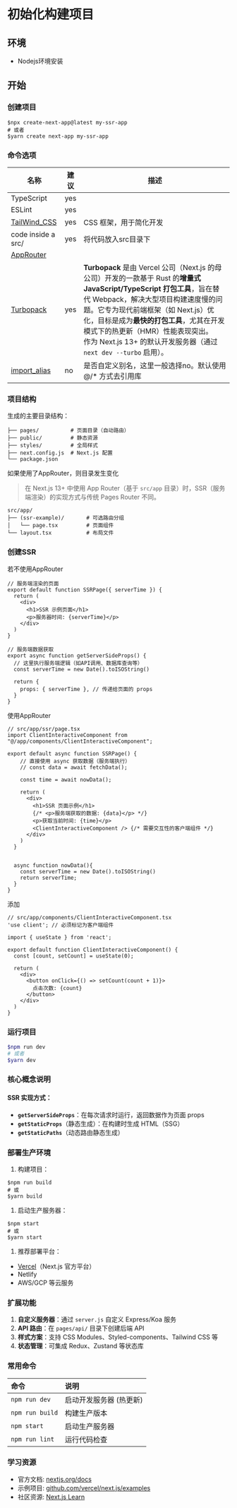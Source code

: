 # 初始化构建项目

## 环境

- Nodejs环境安装



## 开始

### 创建项目

```shell
$npx create-next-app@latest my-ssr-app
# 或者
$yarn create next-app my-ssr-app
```

### 命令选项

| 名称                                   | 建议 | 描述                                                         |
| -------------------------------------- | ---- | ------------------------------------------------------------ |
| TypeScript                             | yes  |                                                              |
| ESLint                                 | yes  |                                                              |
| [TailWind_CSS](initext\TailWindCss.md) | yes  | CSS 框架，用于简化开发                                       |
| code inside a src/                     | yes  | 将代码放入src目录下                                          |
| [AppRouter](initext\AppRouter.md)      |      |                                                              |
| [Turbopack](initext\Turbopack.md)      | yes  | **Turbopack** 是由 Vercel 公司（Next.js 的母公司）开发的一款基于 Rust 的**增量式 JavaScript/TypeScript 打包工具**，旨在替代 Webpack，解决大型项目构建速度慢的问题。它专为现代前端框架（如 Next.js）优化，目标是成为**最快的打包工具**，尤其在开发模式下的热更新（HMR）性能表现突出。<br />作为 Next.js 13+ 的默认开发服务器（通过 `next dev --turbo` 启用）。 |
| [import_alias](initext\importAlias.md) | no   | 是否自定义别名，这里一般选择no。默认使用 @/* 方式去引用库    |



### 项目结构

生成的主要目录结构：

```
├── pages/          # 页面目录（自动路由）
├── public/         # 静态资源
├── styles/         # 全局样式
├── next.config.js  # Next.js 配置
└── package.json
```

如果使用了AppRouter，则目录发生变化

> 在 Next.js 13+ 中使用 App Router（基于 `src/app` 目录）时，SSR（服务端渲染）的实现方式与传统 Pages Router 不同。

```
src/app/
├── (ssr-example)/       # 可选路由分组
│   └── page.tsx         # 页面组件
└── layout.tsx           # 布局文件
```





### 创建SSR

若不使用AppRouter

```tsx
// 服务端渲染的页面
export default function SSRPage({ serverTime }) {
  return (
    <div>
      <h1>SSR 示例页面</h1>
      <p>服务器时间: {serverTime}</p>
    </div>
  )
}

// 服务端数据获取
export async function getServerSideProps() {
  // 这里执行服务端逻辑（如API调用、数据库查询等）
  const serverTime = new Date().toISOString()
  
  return {
    props: { serverTime }, // 传递给页面的 props
  }
}
```

使用AppRouter

```tsx
// src/app/ssr/page.tsx
import ClientInteractiveComponent from "@/app/components/ClientInteractiveComponent";

export default async function SSRPage() {
    // 直接使用 async 获取数据（服务端执行）
    // const data = await fetchData();

    const time = await nowData();
  
    return (
      <div>
        <h1>SSR 页面示例</h1>
        {/* <p>服务端获取的数据: {data}</p> */}
        <p>获取当前时间: {time}</p>
        <ClientInteractiveComponent /> {/* 需要交互性的客户端组件 */}
      </div>
    )
  }
 

  async function nowData(){
    const serverTime = new Date().toISOString()
    return serverTime; 
  }
}
```

添加

```tsx
// src/app/components/ClientInteractiveComponent.tsx
'use client'; // 必须标记为客户端组件

import { useState } from 'react';

export default function ClientInteractiveComponent() {
  const [count, setCount] = useState(0);

  return (
    <div>
      <button onClick={() => setCount(count + 1)}>
        点击次数: {count}
      </button>
    </div>
  )
}
```





### 运行项目

```sh
$npm run dev 
# 或者
$yarn dev
```







### 核心概念说明

#### SSR 实现方式：

- **`getServerSideProps`**：在每次请求时运行，返回数据作为页面 props
- **`getStaticProps`**（静态生成）：在构建时生成 HTML（SSG）
- **`getStaticPaths`**（动态路由静态生成）



### 部署生产环境

1. 构建项目：

```shell
$npm run build
# 或
$yarn build
```

1. 启动生产服务器：

```shell
$npm start
# 或
$yarn start
```

1. 推荐部署平台：

- [Vercel](https://vercel.com/)（Next.js 官方平台）
- Netlify
- AWS/GCP 等云服务

###  扩展功能

1. **自定义服务器**：通过 `server.js` 自定义 Express/Koa 服务
2. **API 路由**：在 `pages/api/` 目录下创建后端 API
3. **样式方案**：支持 CSS Modules、Styled-components、Tailwind CSS 等
4. **状态管理**：可集成 Redux、Zustand 等状态库



### 常用命令

| 命令            | 说明                    |
| :-------------- | :---------------------- |
| `npm run dev`   | 启动开发服务器 (热更新) |
| `npm run build` | 构建生产版本            |
| `npm start`     | 启动生产服务器          |
| `npm run lint`  | 运行代码检查            |

### 学习资源

- 官方文档: [nextjs.org/docs](https://nextjs.org/docs)
- 示例项目: [github.com/vercel/next.js/examples](https://github.com/vercel/next.js/tree/canary/examples)
- 社区资源: [Next.js Learn](https://nextjs.org/learn)